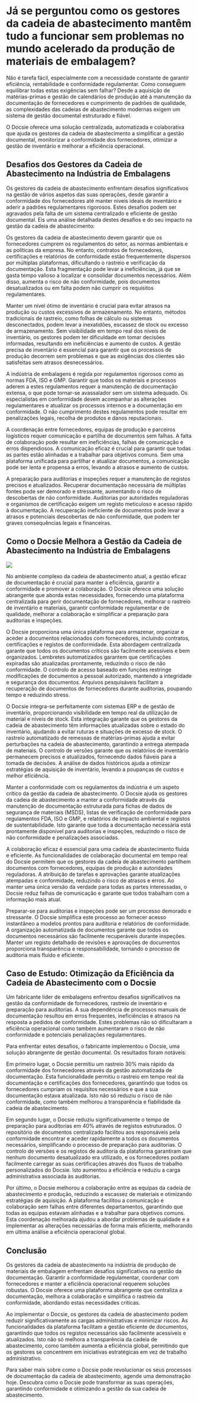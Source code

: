 # Já se perguntou como os gestores da cadeia de abastecimento mantêm tudo a funcionar sem problemas no mundo acelerado da produção de materiais de embalagem?

Não é tarefa fácil, especialmente com a necessidade constante de garantir eficiência, rentabilidade e conformidade regulamentar. Como conseguem equilibrar todas estas exigências sem falhar? Desde a aquisição de matérias-primas e gestão de calendários de produção até à manutenção da documentação de fornecedores e cumprimento de padrões de qualidade, as complexidades das cadeias de abastecimento modernas exigem um sistema de gestão documental estruturado e fiável.

O Docsie oferece uma solução centralizada, automatizada e colaborativa que ajuda os gestores da cadeia de abastecimento a simplificar a gestão documental, monitorizar a conformidade dos fornecedores, otimizar a gestão de inventário e melhorar a eficiência operacional.

## Desafios dos Gestores da Cadeia de Abastecimento na Indústria de Embalagens

Os gestores da cadeia de abastecimento enfrentam desafios significativos na gestão de vários aspetos das suas operações, desde garantir a conformidade dos fornecedores até manter níveis ideais de inventário e aderir a padrões regulamentares rigorosos. Estes desafios podem ser agravados pela falta de um sistema centralizado e eficiente de gestão documental. Eis uma análise detalhada destes desafios e do seu impacto na gestão da cadeia de abastecimento:

Os gestores da cadeia de abastecimento devem garantir que os fornecedores cumprem os regulamentos do setor, as normas ambientais e as políticas da empresa. No entanto, contratos de fornecedores, certificações e relatórios de conformidade estão frequentemente dispersos por múltiplas plataformas, dificultando o rastreio e verificação da documentação. Esta fragmentação pode levar a ineficiências, já que se gasta tempo valioso a localizar e consolidar documentos necessários. Além disso, aumenta o risco de não conformidade, pois documentos desatualizados ou em falta podem não cumprir os requisitos regulamentares.

Manter um nível ótimo de inventário é crucial para evitar atrasos na produção ou custos excessivos de armazenamento. No entanto, métodos tradicionais de rastreio, como folhas de cálculo ou sistemas desconectados, podem levar a inexatidões, escassez de stock ou excesso de armazenamento. Sem visibilidade em tempo real dos níveis de inventário, os gestores podem ter dificuldade em tomar decisões informadas, resultando em ineficiências e aumento de custos. A gestão precisa de inventário é essencial para garantir que os processos de produção decorrem sem problemas e que as exigências dos clientes são satisfeitas sem atrasos desnecessários.

A indústria de embalagens é regida por regulamentos rigorosos como as normas FDA, ISO e GMP. Garantir que todos os materiais e processos aderem a estes regulamentos requer a manutenção de documentação extensa, o que pode tornar-se avassalador sem um sistema adequado. Os especialistas em conformidade devem acompanhar as alterações regulamentares e atualizar os processos internos e a documentação em conformidade. O não cumprimento destes regulamentos pode resultar em penalizações legais, recolha de produtos e danos reputacionais.

A coordenação entre fornecedores, equipas de produção e parceiros logísticos requer comunicação e partilha de documentos sem falhas. A falta de colaboração pode resultar em ineficiências, falhas de comunicação e erros dispendiosos. A comunicação eficaz é crucial para garantir que todas as partes estão alinhadas e a trabalhar para objetivos comuns. Sem uma plataforma unificada para partilhar e atualizar documentos, a comunicação pode ser lenta e propensa a erros, levando a atrasos e aumento de custos.

A preparação para auditorias e inspeções requer a manutenção de registos precisos e atualizados. Recuperar documentação necessária de múltiplas fontes pode ser demorado e stressante, aumentando o risco de descobertas de não conformidade. Auditorias por autoridades reguladoras e organismos de certificação exigem um registo meticuloso e acesso rápido à documentação. A recuperação ineficiente de documentos pode levar a atrasos e potenciais descobertas de não conformidade, que podem ter graves consequências legais e financeiras.

## Como o Docsie Melhora a Gestão da Cadeia de Abastecimento na Indústria de Embalagens

![](https://cdn.docsie.io/workspace_PxAvC1Uenuc7ad6H3/doc_wn84Jkoc6hIMTO2eE/file_3T2N3Hk45ALKCBtj7/image_f8843944-2bc2-a963-8dd9-6c8d60fe4fef.jpg)

No ambiente complexo da cadeia de abastecimento atual, a gestão eficaz de documentação é crucial para manter a eficiência, garantir a conformidade e promover a colaboração. O Docsie oferece uma solução abrangente que aborda estas necessidades, fornecendo uma plataforma centralizada para gerir documentação de fornecedores, melhorar o rastreio de inventário e materiais, garantir conformidade regulamentar e de qualidade, melhorar a colaboração e simplificar a preparação para auditorias e inspeções.

O Docsie proporciona uma única plataforma para armazenar, organizar e aceder a documentos relacionados com fornecedores, incluindo contratos, certificações e registos de conformidade. Esta abordagem centralizada garante que todos os documentos críticos são facilmente acessíveis e bem organizados. Lembretes automatizados garantem que certificações expiradas são atualizadas prontamente, reduzindo o risco de não conformidade. O controlo de acesso baseado em funções restringe modificações de documentos a pessoal autorizado, mantendo a integridade e segurança dos documentos. Arquivos pesquisáveis facilitam a recuperação de documentos de fornecedores durante auditorias, poupando tempo e reduzindo stress.

O Docsie integra-se perfeitamente com sistemas ERP e de gestão de inventário, proporcionando visibilidade em tempo real da utilização de material e níveis de stock. Esta integração garante que os gestores da cadeia de abastecimento têm informações atualizadas sobre o estado do inventário, ajudando a evitar ruturas e situações de excesso de stock. O rastreio automatizado de remessas de matérias-primas ajuda a evitar perturbações na cadeia de abastecimento, garantindo a entrega atempada de materiais. O controlo de versões garante que os relatórios de inventário permanecem precisos e atualizados, fornecendo dados fiáveis para a tomada de decisões. A análise de dados históricos ajuda a otimizar estratégias de aquisição de inventário, levando a poupanças de custos e melhor eficiência.

Manter a conformidade com os regulamentos da indústria é um aspeto crítico da gestão da cadeia de abastecimento. O Docsie ajuda os gestores da cadeia de abastecimento a manter a conformidade através da manutenção de documentação estruturada para fichas de dados de segurança de materiais (MSDS), listas de verificação de conformidade para regulamentos FDA, ISO e GMP, e relatórios de impacto ambiental e registos de sustentabilidade. Isto garante que toda a documentação necessária está prontamente disponível para auditorias e inspeções, reduzindo o risco de não conformidade e penalizações associadas.

A colaboração eficaz é essencial para uma cadeia de abastecimento fluida e eficiente. As funcionalidades de colaboração documental em tempo real do Docsie permitem que os gestores da cadeia de abastecimento partilhem documentos com fornecedores, equipas de produção e autoridades reguladoras. A atribuição de tarefas e aprovações garante atualizações atempadas e conformidade, reduzindo o risco de atrasos e erros. Ao manter uma única versão da verdade para todas as partes interessadas, o Docsie reduz falhas de comunicação e garante que todos trabalham com a informação mais atual.

Preparar-se para auditorias e inspeções pode ser um processo demorado e stressante. O Docsie simplifica este processo ao fornecer acesso instantâneo a modelos prontos para auditoria e relatórios de conformidade. A organização automatizada de documentos garante que todos os documentos necessários são facilmente recuperáveis durante inspeções. Manter um registo detalhado de revisões e aprovações de documentos proporciona transparência e responsabilidade, tornando o processo de auditoria mais fluido e eficiente.

## Caso de Estudo: Otimização da Eficiência da Cadeia de Abastecimento com o Docsie

Um fabricante líder de embalagens enfrentou desafios significativos na gestão da conformidade de fornecedores, rastreio de inventário e preparação para auditorias. A sua dependência de processos manuais de documentação resultou em erros frequentes, ineficiências e atrasos na resposta a pedidos de conformidade. Estes problemas não só dificultaram a eficiência operacional como também aumentaram o risco de não conformidade e potenciais penalizações regulamentares.

Para enfrentar estes desafios, o fabricante implementou o Docsie, uma solução abrangente de gestão documental. Os resultados foram notáveis:

Em primeiro lugar, o Docsie permitiu um rastreio 30% mais rápido da conformidade dos fornecedores através da gestão automatizada de documentação. Esta funcionalidade permitiu o rastreio em tempo real da documentação e certificações dos fornecedores, garantindo que todos os fornecedores cumpriam os requisitos necessários e que a sua documentação estava atualizada. Isto não só reduziu o risco de não conformidade, como também melhorou a transparência e fiabilidade da cadeia de abastecimento.

Em segundo lugar, o Docsie reduziu significativamente o tempo de preparação para auditorias em 40% através de registos estruturados. O repositório de documentos centralizado facilitou aos responsáveis pela conformidade encontrar e aceder rapidamente a todos os documentos necessários, simplificando o processo de preparação para auditorias. O controlo de versões e os registos de auditoria da plataforma garantiram que nenhum documento desatualizado era utilizado, e os fornecedores podiam facilmente carregar as suas certificações através dos fluxos de trabalho personalizados do Docsie. Isto aumentou a eficiência e reduziu a carga administrativa associada às auditorias.

Por último, o Docsie melhorou a colaboração entre as equipas da cadeia de abastecimento e produção, reduzindo a escassez de materiais e otimizando estratégias de aquisição. A plataforma facilitou a comunicação e colaboração sem falhas entre diferentes departamentos, garantindo que todas as equipas estavam alinhadas e a trabalhar para objetivos comuns. Esta coordenação melhorada ajudou a abordar problemas de qualidade e a implementar as alterações necessárias de forma mais eficiente, melhorando em última análise a eficiência operacional global.

## Conclusão

Os gestores da cadeia de abastecimento na indústria de produção de materiais de embalagem enfrentam desafios significativos na gestão da documentação. Garantir a conformidade regulamentar, coordenar com fornecedores e manter a eficiência operacional requerem soluções robustas. O Docsie oferece uma plataforma abrangente que centraliza a documentação, melhora a colaboração e simplifica o rastreio da conformidade, abordando estas necessidades críticas.

Ao implementar o Docsie, os gestores da cadeia de abastecimento podem reduzir significativamente as cargas administrativas e minimizar riscos. As funcionalidades da plataforma facilitam a gestão eficiente de documentos, garantindo que todos os registos necessários são facilmente acessíveis e atualizados. Isto não só melhora a transparência da cadeia de abastecimento, como também aumenta a eficiência global, permitindo que os gestores se concentrem em iniciativas estratégicas em vez de trabalho administrativo.

Para saber mais sobre como o Docsie pode revolucionar os seus processos de documentação da cadeia de abastecimento, agende uma demonstração hoje. Descubra como o Docsie pode transformar as suas operações, garantindo conformidade e otimizando a gestão da sua cadeia de abastecimento.